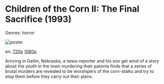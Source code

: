 # Children of the Corn II: The Final Sacrifice (1993)

Genres: horror

![poster](http://image.tmdb.org/t/p/w500/lqFb8Mnx9tFPUevnfbz9o2adLFw.jpg)

en:
  [720p](magnet:?xt=urn:btih:1B5F4573F5DDA87A6C1BBE8B1C1A1B58AA0312F0&tr=udp://glotorrents.pw:6969/announce&tr=udp://tracker.opentrackr.org:1337/announce&tr=udp://torrent.gresille.org:80/announce&tr=udp://tracker.openbittorrent.com:80&tr=udp://tracker.coppersurfer.tk:6969&tr=udp://tracker.leechers-paradise.org:6969&tr=udp://p4p.arenabg.ch:1337&tr=udp://tracker.internetwarriors.net:1337)
  [1080p](magnet:?xt=urn:btih:F1098AA278FA27781D1E0B4260588B7340C6F6C2&tr=udp://glotorrents.pw:6969/announce&tr=udp://tracker.opentrackr.org:1337/announce&tr=udp://torrent.gresille.org:80/announce&tr=udp://tracker.openbittorrent.com:80&tr=udp://tracker.coppersurfer.tk:6969&tr=udp://tracker.leechers-paradise.org:6969&tr=udp://p4p.arenabg.ch:1337&tr=udp://tracker.internetwarriors.net:1337)
  


Arriving in Gatlin, Nebraska, a news-reporter and his son get wind of a story about the youth in the town murdering their parents finds that a series of brutal murders are revealed to be worshipers of the corn-stalks and try to stop them before they carry out their plans.